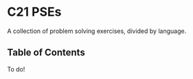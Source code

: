 # C21 PSEs
A collection of problem solving exercises, divided by language.

## Table of Contents
To do!
